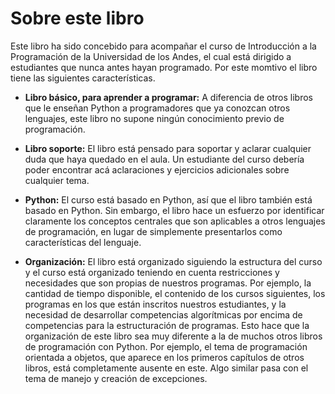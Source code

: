 # Sobre este libro

Este libro ha sido concebido para acompañar el curso de Introducción a la Programación de la Universidad de los Andes, el cual está dirigido a estudiantes que nunca antes hayan programado. Por este momtivo el libro tiene las siguientes características.

* **Libro básico, para aprender a programar:** A diferencia de otros libros que le enseñan Python a programadores que ya conozcan otros lenguajes, este libro no supone ningún conocimiento previo de programación.

* **Libro soporte:** El libro está pensado para soportar y aclarar cualquier duda que haya quedado en el aula. Un estudiante del curso debería poder encontrar acá aclaraciones y ejercicios adicionales sobre cualquier tema.

* **Python:** El curso está basado en Python, así que el libro también está basado en Python. Sin embargo, el libro hace un esfuerzo por identificar claramente los conceptos centrales que son aplicables a otros lenguajes de programación, en lugar de simplemente presentarlos como características del lenguaje.

* **Organización:** El libro está organizado siguiendo la estructura del curso y el curso está organizado teniendo en cuenta restricciones y necesidades que son propias de nuestros programas. Por ejemplo, la cantidad de tiempo disponible, el contenido de los cursos siguientes, los programas en los que están inscritos nuestros estudiantes, y la necesidad de desarrollar competencias algorítmicas por encima de competencias para la estructuración de programas. Esto hace que la organización de este libro sea muy diferente a la de muchos otros libros de programación con Python. Por ejemplo, el tema de programación orientada a objetos, que aparece en los primeros capítulos de otros libros, está completamente ausente en este. Algo similar pasa con el tema de manejo y creación de excepciones.





